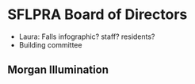 # SFLPRA Board of Directors

* Laura: Falls infographic? staff? residents?
* Building committee

## Morgan Illumination

